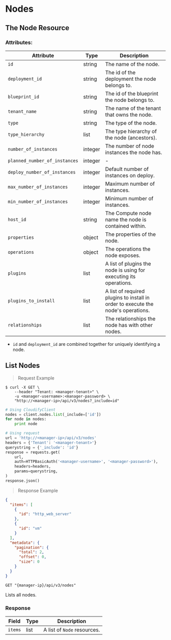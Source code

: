 # Nodes

## The Node Resource

### Attributes:

Attribute | Type | Description
--------- | ------- | -------
`id` | string | The name of the node.
`deployment_id` | string | The id of the deployment the node belongs to.
`blueprint_id` | string | The id of the blueprint the node belongs to.
`tenant_name` | string | The name of the tenant that owns the node.
`type` | string | The type of the node.
`type_hierarchy` | list | The type hierarchy of the node (ancestors).
`number_of_instances` | integer | The number of node instances the node has.
`planned_number_of_instances` | integer | -
`deploy_number_of_instances` | integer | Default number of instances on deploy.
`max_number_of_instances` | integer | Maximum number of instances.
`min_number_of_instances` | integer | Minimum number of instances.
`host_id` | string | The Compute node name the node is contained within.
`properties` | object | The properties of the node.
`operations` | object | The operations the node exposes.
`plugins` | list | A list of plugins the node is using for executing its operations.
`plugins_to_install` | list | A list of required plugins to install in order to execute the node's operations.
`relationships` | list | The relationships the node has with other nodes.

* `id` and `deployment_id` are combined together for uniquely identifying a node.

## List Nodes

> Request Example

```shell
$ curl -X GET \
    --header "Tenant: <manager-tenant>" \
    -u <manager-username>:<manager-password> \
    "http://<manager-ip>/api/v3/nodes?_include=id"
```

```python
# Using CloudifyClient
nodes = client.nodes.list(_include=['id'])
for node in nodes:
    print node

# Using request
url = 'http://<manager-ip>/api/v3/nodes'
headers = {'Tenant': '<manager-tenant>'}
querystring = {'_include': 'id'}
response = requests.get(
    url,
    auth=HTTPBasicAuth('<manager-username>', '<manager-password>'),
    headers=headers,
    params=querystring,
)
response.json()
```

> Response Example

```json
{
  "items": [
    {
      "id": "http_web_server"
    },
    {
      "id": "vm"
    }
  ],
  "metadata": {
    "pagination": {
      "total": 2,
      "offset": 0,
      "size": 0
    }
  }
}
```

`GET "{manager-ip}/api/v3/nodes"`

Lists all nodes.

### Response

Field | Type | Description
--------- | ------- | -------
`items` | list | A list of `Node` resources.
